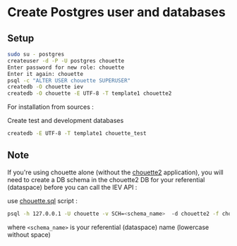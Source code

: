 # Create Postgres user and databases

Setup
-----

```sh
sudo su - postgres
createuser -d -P -U postgres chouette
Enter password for new role: chouette
Enter it again: chouette
psql -c "ALTER USER chouette SUPERUSER" 
createdb -O chouette iev
createdb -O chouette -E UTF-8 -T template1 chouette2
```

For installation from sources :

Create test and development databases
```sh
createdb -E UTF-8 -T template1 chouette_test
```

Note
----

If you're using chouette alone (without the [chouette2](https://github.com/afimb/chouette2) application), you will need to create a DB schema in the chouette2 DB for your referential (dataspace) before you can call the IEV API :

use [chouette.sql](./src/main/sql/chouette.sql) script : 

```sh
psql -h 127.0.0.1 -U chouette -v SCH=<schema_name>  -d chouette2 -f chouette.sql
```
where `<schema_name>` is your referential (dataspace) name (lowercase without space)
